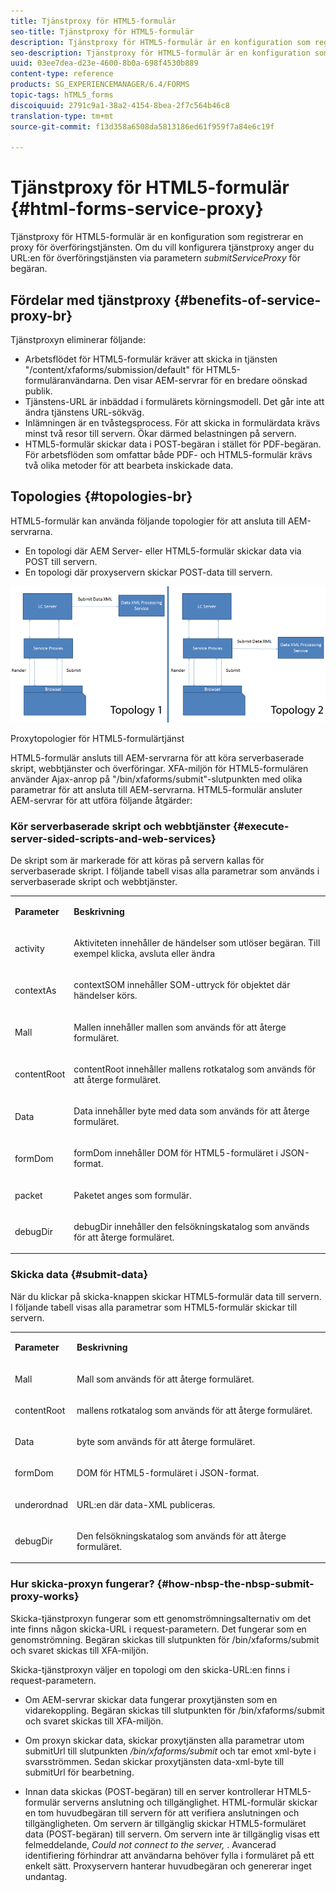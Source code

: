 ```yaml
---
title: Tjänstproxy för HTML5-formulär
seo-title: Tjänstproxy för HTML5-formulär
description: Tjänstproxy för HTML5-formulär är en konfiguration som registrerar en proxy för överföringstjänsten. Om du vill konfigurera tjänstproxy anger du URL:en för överföringstjänsten via parametern submitServiceProxy för begäran.
seo-description: Tjänstproxy för HTML5-formulär är en konfiguration som registrerar en proxy för överföringstjänsten. Om du vill konfigurera tjänstproxy anger du URL:en för överföringstjänsten via parametern submitServiceProxy för begäran.
uuid: 03ee7dea-d23e-4600-8b0a-698f4530b889
content-type: reference
products: SG_EXPERIENCEMANAGER/6.4/FORMS
topic-tags: hTML5_forms
discoiquuid: 2791c9a1-38a2-4154-8bea-2f7c564b46c8
translation-type: tm+mt
source-git-commit: f13d358a6508da5813186ed61f959f7a84e6c19f

---
```



# Tjänstproxy för HTML5-formulär {#html-forms-service-proxy}

Tjänstproxy för HTML5-formulär är en konfiguration som registrerar en proxy för överföringstjänsten. Om du vill konfigurera tjänstproxy anger du URL:en för överföringstjänsten via parametern *submitServiceProxy* för begäran.

## Fördelar med tjänstproxy {#benefits-of-service-proxy-br}

Tjänstproxyn eliminerar följande:

* Arbetsflödet för HTML5-formulär kräver att skicka in tjänsten &quot;/content/xfaforms/submission/default&quot; för HTML5-formuläranvändarna. Den visar AEM-servrar för en bredare oönskad publik.
* Tjänstens-URL är inbäddad i formulärets körningsmodell. Det går inte att ändra tjänstens URL-sökväg.
* Inlämningen är en tvåstegsprocess. För att skicka in formulärdata krävs minst två resor till servern. Ökar därmed belastningen på servern.
* HTML5-formulär skickar data i POST-begäran i stället för PDF-begäran. För arbetsflöden som omfattar både PDF- och HTML5-formulär krävs två olika metoder för att bearbeta inskickade data.

## Topologies {#topologies-br}

HTML5-formulär kan använda följande topologier för att ansluta till AEM-servrarna.

* En topologi där AEM Server- eller HTML5-formulär skickar data via POST till servern.
* En topologi där proxyservern skickar POST-data till servern.

![Proxytopologier för HTML5-formulärtjänst](assets/topology.png)

Proxytopologier för HTML5-formulärtjänst

HTML5-formulär ansluts till AEM-servrarna för att köra serverbaserade skript, webbtjänster och överföringar. XFA-miljön för HTML5-formulären använder Ajax-anrop på &quot;/bin/xfaforms/submit&quot;-slutpunkten med olika parametrar för att ansluta till AEM-servrarna. HTML5-formulär ansluter AEM-servrar för att utföra följande åtgärder:

### Kör serverbaserade skript och webbtjänster {#execute-server-sided-scripts-and-web-services}

De skript som är markerade för att köras på servern kallas för serverbaserade skript. I följande tabell visas alla parametrar som används i serverbaserade skript och webbtjänster.

<table> 
 <tbody> 
  <tr> 
   <td><p><strong>Parameter</strong></p> </td> 
   <td><p><strong>Beskrivning</strong></p> </td> 
  </tr> 
  <tr> 
   <td><p>activity</p> </td> 
   <td><p>Aktiviteten innehåller de händelser som utlöser begäran. Till exempel klicka, avsluta eller ändra</p> </td> 
  </tr> 
  <tr> 
   <td><p>contextAs</p> </td> 
   <td><p>contextSOM innehåller SOM-uttryck för objektet där händelser körs.</p> </td> 
  </tr> 
  <tr> 
   <td><p>Mall</p> </td> 
   <td><p>Mallen innehåller mallen som används för att återge formuläret.</p> </td> 
  </tr> 
  <tr> 
   <td><p>contentRoot</p> </td> 
   <td><p>contentRoot innehåller mallens rotkatalog som används för att återge formuläret.</p> </td> 
  </tr> 
  <tr> 
   <td><p>Data</p> </td> 
   <td><p>Data innehåller byte med data som används för att återge formuläret.</p> </td> 
  </tr> 
  <tr> 
   <td><p>formDom</p> </td> 
   <td><p>formDom innehåller DOM för HTML5-formuläret i JSON-format.</p> </td> 
  </tr> 
  <tr> 
   <td><p>packet</p> </td> 
   <td><p>Paketet anges som formulär.</p> </td> 
  </tr> 
  <tr> 
   <td><p>debugDir</p> </td> 
   <td><p>debugDir innehåller den felsökningskatalog som används för att återge formuläret.</p> </td> 
  </tr> 
 </tbody> 
</table>

### Skicka data {#submit-data}

När du klickar på skicka-knappen skickar HTML5-formulär data till servern. I följande tabell visas alla parametrar som HTML5-formulär skickar till servern.

<table> 
 <tbody> 
  <tr> 
   <td><p><strong>Parameter</strong></p> </td> 
   <td><p><strong>Beskrivning</strong></p> </td> 
  </tr> 
  <tr> 
   <td><p>Mall</p> </td> 
   <td><p>Mall som används för att återge formuläret.</p> </td> 
  </tr> 
  <tr> 
   <td><p>contentRoot</p> </td> 
   <td><p>mallens rotkatalog som används för att återge formuläret.</p> </td> 
  </tr> 
  <tr> 
   <td><p>Data</p> </td> 
   <td><p>byte som används för att återge formuläret.</p> </td> 
  </tr> 
  <tr> 
   <td><p>formDom</p> </td> 
   <td><p>DOM för HTML5-formuläret i JSON-format.</p> </td> 
  </tr> 
  <tr> 
   <td><p>underordnad</p> </td> 
   <td><p>URL:en där data-XML publiceras.</p> </td> 
  </tr> 
  <tr> 
   <td><p>debugDir</p> </td> 
   <td><p>Den felsökningskatalog som används för att återge formuläret.</p> </td> 
  </tr> 
 </tbody> 
</table>

### Hur skicka-proxyn fungerar? {#how-nbsp-the-nbsp-submit-proxy-works}

Skicka-tjänstproxyn fungerar som ett genomströmningsalternativ om det inte finns någon skicka-URL i request-parametern. Det fungerar som en genomströmning. Begäran skickas till slutpunkten för /bin/xfaforms/submit och svaret skickas till XFA-miljön.

Skicka-tjänstproxyn väljer en topologi om den skicka-URL:en finns i request-parametern.

* Om AEM-servrar skickar data fungerar proxytjänsten som en vidarekoppling. Begäran skickas till slutpunkten för /bin/xfaforms/submit och svaret skickas till XFA-miljön.
* Om proxyn skickar data, skickar proxytjänsten alla parametrar utom submitUrl till slutpunkten */bin/xfaforms/submit* och tar emot xml-byte i svarsströmmen. Sedan skickar proxytjänsten data-xml-byte till submitUrl för bearbetning.

* Innan data skickas (POST-begäran) till en server kontrollerar HTML5-formulär serverns anslutning och tillgänglighet. HTML-formulär skickar en tom huvudbegäran till servern för att verifiera anslutningen och tillgängligheten. Om servern är tillgänglig skickar HTML5-formuläret data (POST-begäran) till servern. Om servern inte är tillgänglig visas ett felmeddelande, *Could not connect to the server,* . Avancerad identifiering förhindrar att användarna behöver fylla i formuläret på ett enkelt sätt. Proxyservern hanterar huvudbegäran och genererar inget undantag.

